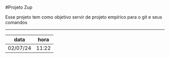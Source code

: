 #Projeto Zup

Esse projeto tem como objetivo servir de projeto empírico para o git e seus comandos 

-----------------------------

|data|hora|
|-------|-------|
|02/07/24|11:22| 



